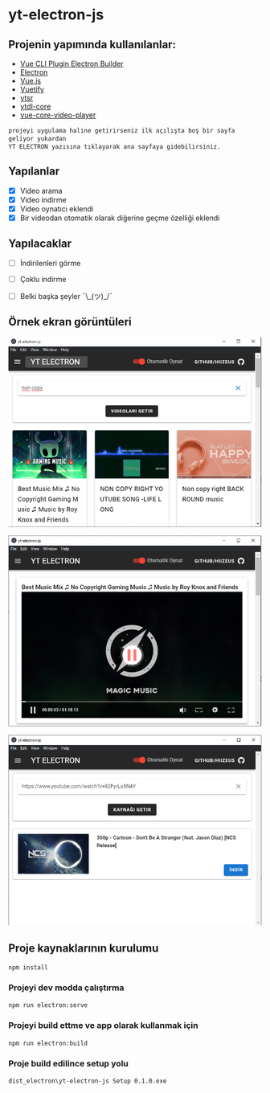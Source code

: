 # yt-electron-js

## Projenin yapımında kullanılanlar:
- [Vue CLI Plugin Electron Builder](https://github.com/nklayman/vue-cli-plugin-electron-builder)
- [Electron](https://github.com/electron/electron)
- [Vue.js](https://vuejs.org/)
- [Vuetify](https://vuetifyjs.com/)
- [ytsr](https://github.com/TimeForANinja/node-ytsr)
- [ytdl-core](https://github.com/fent/node-ytdl-core)
- [vue-core-video-player](https://github.com/core-player/vue-core-video-player)

```
projeyi uygulama haline getirirseniz ilk açılışta boş bir sayfa geliyor yukardan
YT ELECTRON yazısına tıklayarak ana sayfaya gidebilirsiniz.
```

## Yapılanlar
- [x] Video arama
- [x] Video indirme
- [x] Video oynatıcı eklendi
- [x] Bir videodan otomatik olarak diğerine geçme özelliği eklendi

## Yapılacaklar
- [ ] İndirilenleri görme
- [ ] Çoklu indirme
- [ ] Belki başka şeyler ¯\\\_(ツ)_/¯


## Örnek ekran görüntüleri
![Ana Sayfa](screenshots/s1.png)

![Ana Sayfa](screenshots/s2.png)

![Ana Sayfa](screenshots/s3.png)


## Proje kaynaklarının kurulumu

```
npm install
```

### Projeyi dev modda çalıştırma

```
npm run electron:serve
```

### Projeyi build ettme ve app olarak kullanmak için

```
npm run electron:build
```

### Proje build edilince setup yolu
```
dist_electron\yt-electron-js Setup 0.1.0.exe
```

